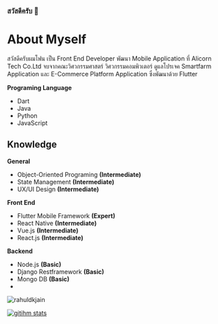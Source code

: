 ### สวัสดีครับ 👋

# About Myself
สวัสดีครับผมโฟน เป็น Front End Developer พัฒนา Mobile Application ที่ Alicorn Tech Co.Ltd จบจากคณะวิศวกรรมศาสตร์ วิศวกรรมคอมพิวเตอร์ ดูแลโปรเจค Smartfarm Application และ E-Commerce Platform Application ซึ่งพัฒนาด้วย Flutter

**Programing Language**
 - Dart
 - Java
 - Python
 - JavaScript

## Knowledge
**General**
 - Object-Oriented Programing **(Intermediate)**
  - State Management **(Intermediate)**
  - UX/UI Design **(Intermediate)**

**Front End**
- Flutter Mobile Framework **(Expert)**
- React Native **(Intermediate)**
- Vue.js **(Intermediate)**
- React.js **(Intermediate)**

**Backend**
- Node.js **(Basic)**
- Django Restframework **(Basic)**
- Mongo DB **(Basic)**
- 
<p align="left">
<img src=https://github-readme-stats.vercel.app/api?username=KalimaPz&show_icons=true&include_all_commits=true&count_private=true alt=rahuldkjain />
</p> 

[![gitihm stats](https://github-readme-stats.vercel.app/api/wakatime?username=KalimaPz&layout=compact)](https://github.com/anuraghazra/github-readme-stats)
